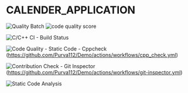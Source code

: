 # CALENDER_APPLICATION

![Quality Batch](https://www.code-inspector.com/project/24935/status/svg)
![code quality score](https://www.code-inspector.com/project/24935/score/svg)

![C/C++ CI - Build Status](https://github.com/Purva112/Demo/actions/workflows/main.yml/badge.svg)

![Code Quality - Static Code - Cppcheck](https://github.com/Purva112/Demo/actions/workflows/cpp_check.yml/badge.svg)(https://github.com/Purva112/Demo/actions/workflows/cpp_check.yml)

![Contribution Check - Git Inspector](https://github.com/Purva112/Demo/actions/workflows/git-inspector.yml/badge.svg)
(https://github.com/Purva112/Demo/actions/workflows/git-inspector.yml)

![Static Code Analysis](https://github.com/Purva112/Demo/actions/workflows/static-code.yml/badge.svg)
 

